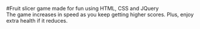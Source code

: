 #Fruit slicer game made for fun using HTML, CSS and JQuery  
The game increases in speed as you keep getting higher scores. Plus, enjoy extra health if it reduces.